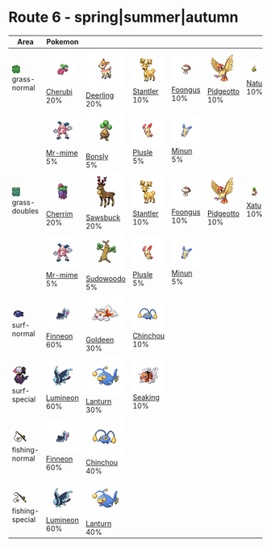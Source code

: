 # Route 6 - spring|summer|autumn

| Area                                                                             | Pokemon                                                                                        | &nbsp;                                                                                          | &nbsp;                                                                                         | &nbsp;                                                                                       | &nbsp;                                                                                           | &nbsp;                                                                                 |
| -------------------------------------------------------------------------------- | ---------------------------------------------------------------------------------------------- | ----------------------------------------------------------------------------------------------- | ---------------------------------------------------------------------------------------------- | -------------------------------------------------------------------------------------------- | ------------------------------------------------------------------------------------------------ | -------------------------------------------------------------------------------------- |
| ![grass-normal](../../img/items/grass-normal.png)<br/>grass-normal<br/>          | ![cherubi](../../img/pokemon/420.png) <br/>[Cherubi](/blaze-black-wiki/pokemon/420) <br/>20%   | ![deerling](../../img/pokemon/585.png) <br/>[Deerling](/blaze-black-wiki/pokemon/585) <br/>20%  | ![stantler](../../img/pokemon/234.png) <br/>[Stantler](/blaze-black-wiki/pokemon/234) <br/>10% | ![foongus](../../img/pokemon/590.png) <br/>[Foongus](/blaze-black-wiki/pokemon/590) <br/>10% | ![pidgeotto](../../img/pokemon/017.png) <br/>[Pidgeotto](/blaze-black-wiki/pokemon/017) <br/>10% | ![natu](../../img/pokemon/177.png) <br/>[Natu](/blaze-black-wiki/pokemon/177) <br/>10% |
|                                                                                  | ![mr-mime](../../img/pokemon/122.png) <br/>[Mr-mime](/blaze-black-wiki/pokemon/122) <br/>5%    | ![bonsly](../../img/pokemon/438.png) <br/>[Bonsly](/blaze-black-wiki/pokemon/438) <br/>5%       | ![plusle](../../img/pokemon/311.png) <br/>[Plusle](/blaze-black-wiki/pokemon/311) <br/>5%      | ![minun](../../img/pokemon/312.png) <br/>[Minun](/blaze-black-wiki/pokemon/312) <br/>5%      |
| ![grass-doubles](../../img/items/grass-doubles.png)<br/>grass-doubles<br/>       | ![cherrim](../../img/pokemon/421.png) <br/>[Cherrim](/blaze-black-wiki/pokemon/421) <br/>20%   | ![sawsbuck](../../img/pokemon/586.png) <br/>[Sawsbuck](/blaze-black-wiki/pokemon/586) <br/>20%  | ![stantler](../../img/pokemon/234.png) <br/>[Stantler](/blaze-black-wiki/pokemon/234) <br/>10% | ![foongus](../../img/pokemon/590.png) <br/>[Foongus](/blaze-black-wiki/pokemon/590) <br/>10% | ![pidgeotto](../../img/pokemon/017.png) <br/>[Pidgeotto](/blaze-black-wiki/pokemon/017) <br/>10% | ![xatu](../../img/pokemon/178.png) <br/>[Xatu](/blaze-black-wiki/pokemon/178) <br/>10% |
|                                                                                  | ![mr-mime](../../img/pokemon/122.png) <br/>[Mr-mime](/blaze-black-wiki/pokemon/122) <br/>5%    | ![sudowoodo](../../img/pokemon/185.png) <br/>[Sudowoodo](/blaze-black-wiki/pokemon/185) <br/>5% | ![plusle](../../img/pokemon/311.png) <br/>[Plusle](/blaze-black-wiki/pokemon/311) <br/>5%      | ![minun](../../img/pokemon/312.png) <br/>[Minun](/blaze-black-wiki/pokemon/312) <br/>5%      |
| ![surf-normal](../../img/items/surf-normal.png)<br/>surf-normal<br/>             | ![finneon](../../img/pokemon/456.png) <br/>[Finneon](/blaze-black-wiki/pokemon/456) <br/>60%   | ![goldeen](../../img/pokemon/118.png) <br/>[Goldeen](/blaze-black-wiki/pokemon/118) <br/>30%    | ![chinchou](../../img/pokemon/170.png) <br/>[Chinchou](/blaze-black-wiki/pokemon/170) <br/>10% |
| ![surf-special](../../img/items/surf-special.png)<br/>surf-special<br/>          | ![lumineon](../../img/pokemon/457.png) <br/>[Lumineon](/blaze-black-wiki/pokemon/457) <br/>60% | ![lanturn](../../img/pokemon/171.png) <br/>[Lanturn](/blaze-black-wiki/pokemon/171) <br/>30%    | ![seaking](../../img/pokemon/119.png) <br/>[Seaking](/blaze-black-wiki/pokemon/119) <br/>10%   |
| ![fishing-normal](../../img/items/fishing-normal.png)<br/>fishing-normal<br/>    | ![finneon](../../img/pokemon/456.png) <br/>[Finneon](/blaze-black-wiki/pokemon/456) <br/>60%   | ![chinchou](../../img/pokemon/170.png) <br/>[Chinchou](/blaze-black-wiki/pokemon/170) <br/>40%  |
| ![fishing-special](../../img/items/fishing-special.png)<br/>fishing-special<br/> | ![lumineon](../../img/pokemon/457.png) <br/>[Lumineon](/blaze-black-wiki/pokemon/457) <br/>60% | ![lanturn](../../img/pokemon/171.png) <br/>[Lanturn](/blaze-black-wiki/pokemon/171) <br/>40%    |